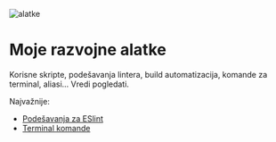 ![alatke](https://cdn-images-1.medium.com/max/2000/1*mM2AMk0TRENA2zF2RMEebA.jpeg)

# Moje razvojne alatke

Korisne skripte, podešavanja lintera, build automatizacija, komande za terminal, aliasi... Vredi pogledati.

Najvažnije:
* [Podešavanja za ESlint](https://github.com/skolakoda/kodni-standard/blob/master/.eslintrc)
* [Terminal komande](terminal/terminal-komande.md)
